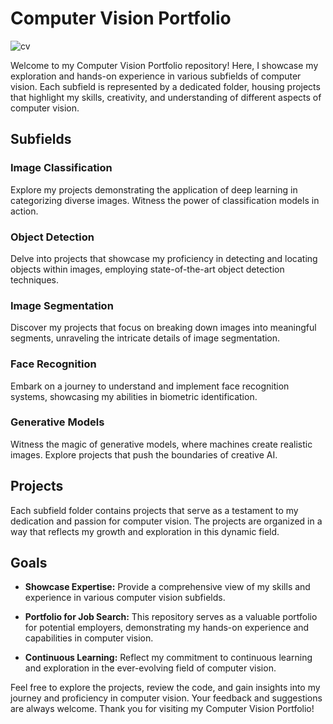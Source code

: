 # Computer Vision Portfolio

![cv](https://github.com/Gavision97/Computer-Vision/assets/150701079/c45d21d1-3526-49bb-ad64-faec9f70609d)


Welcome to my Computer Vision Portfolio repository! Here, I showcase my exploration and hands-on experience in various subfields of computer vision. Each subfield is represented by a dedicated folder, housing projects that highlight my skills, creativity, and understanding of different aspects of computer vision.

## Subfields

### Image Classification
Explore my projects demonstrating the application of deep learning in categorizing diverse images. Witness the power of classification models in action.

### Object Detection
Delve into projects that showcase my proficiency in detecting and locating objects within images, employing state-of-the-art object detection techniques.

### Image Segmentation
Discover my projects that focus on breaking down images into meaningful segments, unraveling the intricate details of image segmentation.

### Face Recognition
Embark on a journey to understand and implement face recognition systems, showcasing my abilities in biometric identification.

### Generative Models
Witness the magic of generative models, where machines create realistic images. Explore projects that push the boundaries of creative AI.

## Projects

Each subfield folder contains projects that serve as a testament to my dedication and passion for computer vision. The projects are organized in a way that reflects my growth and exploration in this dynamic field.

## Goals

- **Showcase Expertise:** Provide a comprehensive view of my skills and experience in various computer vision subfields.

- **Portfolio for Job Search:** This repository serves as a valuable portfolio for potential employers, demonstrating my hands-on experience and capabilities in computer vision.

- **Continuous Learning:** Reflect my commitment to continuous learning and exploration in the ever-evolving field of computer vision.

Feel free to explore the projects, review the code, and gain insights into my journey and proficiency in computer vision. Your feedback and suggestions are always welcome. Thank you for visiting my Computer Vision Portfolio!
